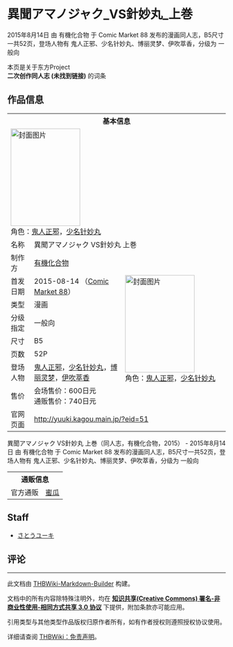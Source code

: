 # 異聞アマノジャク_VS針妙丸_上巻

<!-- source html: G:\repos\THBWiki-Markdown-Builder\THBWikiMarkdown\Temp\main\6\69\ns0%3A%E7%95%B0%E8%81%9E%E3%82%A2%E3%83%9E%E3%83%8E%E3%82%B8%E3%83%A3%E3%82%AF_VS%E9%87%9D%E5%A6%99%E4%B8%B8_%E4%B8%8A%E5%B7%BB.html -->

2015年8月14日 由 有機化合物 于 Comic Market 88 发布的漫画同人志，B5尺寸一共52页，登场人物有 鬼人正邪、少名针妙丸、博丽灵梦、伊吹萃香，分级为 一般向

本页是关于东方Project  
 **二次创作同人志 (未找到链接)** 的词条

## 作品信息

<table><tbody><tr><th colspan="3">基本信息</th></tr><tr><td class="cover-artwork-mobile" colspan="2"><a href="./文件-異聞アマノジャク_VS針妙丸_上巻封面.jpg.md" class="image" title="封面图片"><img alt="封面图片" src="https://upload.thwiki.cc/thumb/4/48/%E7%95%B0%E8%81%9E%E3%82%A2%E3%83%9E%E3%83%8E%E3%82%B8%E3%83%A3%E3%82%AF_VS%E9%87%9D%E5%A6%99%E4%B8%B8_%E4%B8%8A%E5%B7%BB%E5%B0%81%E9%9D%A2.jpg/160px-%E7%95%B0%E8%81%9E%E3%82%A2%E3%83%9E%E3%83%8E%E3%82%B8%E3%83%A3%E3%82%AF_VS%E9%87%9D%E5%A6%99%E4%B8%B8_%E4%B8%8A%E5%B7%BB%E5%B0%81%E9%9D%A2.jpg" decoding="async" loading="lazy" width="160" height="224" srcset="https://upload.thwiki.cc/thumb/4/48/%E7%95%B0%E8%81%9E%E3%82%A2%E3%83%9E%E3%83%8E%E3%82%B8%E3%83%A3%E3%82%AF_VS%E9%87%9D%E5%A6%99%E4%B8%B8_%E4%B8%8A%E5%B7%BB%E5%B0%81%E9%9D%A2.jpg/240px-%E7%95%B0%E8%81%9E%E3%82%A2%E3%83%9E%E3%83%8E%E3%82%B8%E3%83%A3%E3%82%AF_VS%E9%87%9D%E5%A6%99%E4%B8%B8_%E4%B8%8A%E5%B7%BB%E5%B0%81%E9%9D%A2.jpg 1.5x, https://upload.thwiki.cc/thumb/4/48/%E7%95%B0%E8%81%9E%E3%82%A2%E3%83%9E%E3%83%8E%E3%82%B8%E3%83%A3%E3%82%AF_VS%E9%87%9D%E5%A6%99%E4%B8%B8_%E4%B8%8A%E5%B7%BB%E5%B0%81%E9%9D%A2.jpg/320px-%E7%95%B0%E8%81%9E%E3%82%A2%E3%83%9E%E3%83%8E%E3%82%B8%E3%83%A3%E3%82%AF_VS%E9%87%9D%E5%A6%99%E4%B8%B8_%E4%B8%8A%E5%B7%BB%E5%B0%81%E9%9D%A2.jpg 2x" data-file-width="800" data-file-height="1119"></a><div class="cover-char">角色：<a href="./鬼人正邪.md" title="鬼人正邪">鬼人正邪</a>，<a href="./少名针妙丸.md" title="少名针妙丸">少名针妙丸</a></div></td>
</tr><tr><td class="label">名称</td><td colspan="2"> 異聞アマノジャク VS針妙丸 上巻 </td></tr><tr><td class="label">制作方</td><td><a href="./有機化合物.md" title="有機化合物">有機化合物</a></td><td class="cover-artwork" rowspan="8" style="min-width:224px;"><a href="./文件-異聞アマノジャク_VS針妙丸_上巻封面.jpg.md" class="image" title="封面图片"><img alt="封面图片" src="https://upload.thwiki.cc/thumb/4/48/%E7%95%B0%E8%81%9E%E3%82%A2%E3%83%9E%E3%83%8E%E3%82%B8%E3%83%A3%E3%82%AF_VS%E9%87%9D%E5%A6%99%E4%B8%B8_%E4%B8%8A%E5%B7%BB%E5%B0%81%E9%9D%A2.jpg/160px-%E7%95%B0%E8%81%9E%E3%82%A2%E3%83%9E%E3%83%8E%E3%82%B8%E3%83%A3%E3%82%AF_VS%E9%87%9D%E5%A6%99%E4%B8%B8_%E4%B8%8A%E5%B7%BB%E5%B0%81%E9%9D%A2.jpg" decoding="async" loading="lazy" width="160" height="224" srcset="https://upload.thwiki.cc/thumb/4/48/%E7%95%B0%E8%81%9E%E3%82%A2%E3%83%9E%E3%83%8E%E3%82%B8%E3%83%A3%E3%82%AF_VS%E9%87%9D%E5%A6%99%E4%B8%B8_%E4%B8%8A%E5%B7%BB%E5%B0%81%E9%9D%A2.jpg/240px-%E7%95%B0%E8%81%9E%E3%82%A2%E3%83%9E%E3%83%8E%E3%82%B8%E3%83%A3%E3%82%AF_VS%E9%87%9D%E5%A6%99%E4%B8%B8_%E4%B8%8A%E5%B7%BB%E5%B0%81%E9%9D%A2.jpg 1.5x, https://upload.thwiki.cc/thumb/4/48/%E7%95%B0%E8%81%9E%E3%82%A2%E3%83%9E%E3%83%8E%E3%82%B8%E3%83%A3%E3%82%AF_VS%E9%87%9D%E5%A6%99%E4%B8%B8_%E4%B8%8A%E5%B7%BB%E5%B0%81%E9%9D%A2.jpg/320px-%E7%95%B0%E8%81%9E%E3%82%A2%E3%83%9E%E3%83%8E%E3%82%B8%E3%83%A3%E3%82%AF_VS%E9%87%9D%E5%A6%99%E4%B8%B8_%E4%B8%8A%E5%B7%BB%E5%B0%81%E9%9D%A2.jpg 2x" data-file-width="800" data-file-height="1119"></a><div class="cover-char">角色：<a href="./鬼人正邪.md" title="鬼人正邪">鬼人正邪</a>，<a href="./少名针妙丸.md" title="少名针妙丸">少名针妙丸</a></div></td>
</tr><tr><td class="label">首发日期</td><td>2015-08-14&#160;（<a href="/展会作品列表?e=Comic+Market%2388">Comic Market 88</a>）</td></tr><tr><td class="label">类型</td><td>漫画</td></tr><tr><td class="label">分级指定</td><td>一般向</td></tr><tr><td class="label">尺寸</td><td>B5</td></tr><tr><td class="label">页数</td><td>52P</td></tr><tr><td class="label">登场人物</td><td><a href="./鬼人正邪.md" title="鬼人正邪">鬼人正邪</a>，<a href="./少名针妙丸.md" title="少名针妙丸">少名针妙丸</a>，<a href="./博丽灵梦.md" title="博丽灵梦">博丽灵梦</a>，<a href="./伊吹萃香.md" title="伊吹萃香">伊吹萃香</a></td></tr><tr><td class="label">售价</td><td>会场售价：600日元<br>通贩售价：740日元</td></tr>
<tr><td class="label">官网页面</td><td colspan="2"><a rel="nofollow" class="external free" href="http://yuuki.kagou.main.jp/?eid=51">http://yuuki.kagou.main.jp/?eid=51</a></td></tr></tbody></table>

異聞アマノジャク VS針妙丸 上巻（同人志，有機化合物，2015） - 2015年8月14日 由 有機化合物 于 Comic Market 88 发布的漫画同人志，B5尺寸一共52页，登场人物有 鬼人正邪、少名针妙丸、博丽灵梦、伊吹萃香，分级为 一般向

<table><tbody><tr><th colspan="3">通贩信息</th></tr><tr><td class="label">官方通贩</td><td colspan="2"><a rel="nofollow" class="external text" href="https://www.melonbooks.co.jp/detail/detail.php?product_id=134173">蜜瓜</a></td></tr></tbody></table>



## Staff
- [さとうユーキ](./さとうユーキ.md)


## 评论




---

此文档由 [THBWiki-Markdown-Builder](https://github.com/Delsin-Yu/THBWiki-Markdown-Builder) 构建。

文档中的所有内容除特殊注明外，均在 [**知识共享(Creative Commons) 署名-非商业性使用-相同方式共享 3.0 协议**](https://creativecommons.org/licenses/by-sa/3.0/deed.zh-hans) 下提供，附加条款亦可能应用。

引用类型与其他类型作品版权归原作者所有，如有作者授权则遵照授权协议使用。

详细请查阅 [THBWiki：免责声明](https://thbwiki.cc/THBWiki:%E5%85%8D%E8%B4%A3%E5%A3%B0%E6%98%8E)。

